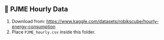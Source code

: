 ## 📁 PJME Hourly Data

1. Download from: https://www.kaggle.com/datasets/robikscube/hourly-energy-consumption  
2. Place `PJME_hourly.csv` inside this folder.
